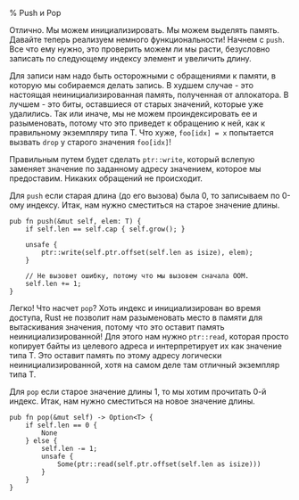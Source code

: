 % Push и Pop

Отлично. Мы можем инициализировать. Мы можем выделять память. Давайте теперь
реализуем немного функциональности! Начнем с `push`. Все что ему нужно, это
проверить можем ли мы расти, безусловно записать по следующему индексу элемент и
увеличить длину.

Для записи нам надо быть осторожными с обращениями к памяти, в которую мы
собираемся делать запись. В худшем случае - это настоящая неинициализированная
память, полученная от аллокатора. В лучшем - это биты, оставшиеся от старых
значений, которые уже удалились. Так или иначе, мы не можем проиндексировать ее
и разыменовать, потому что это приведет к обращению к ней, как к правильному
экземпляру типа T. Что хуже, `foo[idx] = x` попытается вызвать `drop` у старого
значения `foo[idx]`!

Правильным путем будет сделать `ptr::write`, который вслепую заменяет
значение по заданному адресу значением, которое мы предоставим. Никаких
обращений не происходит.

Для `push` если старая длина (до его вызова) была 0, то записываем по 0-ому
индексу. Итак, нам нужно сместиться на старое значение длины.

```rust,ignore
pub fn push(&mut self, elem: T) {
    if self.len == self.cap { self.grow(); }

    unsafe {
        ptr::write(self.ptr.offset(self.len as isize), elem);
    }

    // Не вызовет ошибку, потому что мы вызовем сначала OOM.
    self.len += 1;
}
```

Легко! Что насчет `pop`? Хоть индекс и инициализирован во время доступа, Rust не
позволит нам разыменовать место в памяти для вытаскивания значения, потому что
это оставит память неинициализированной! Для этого нам нужно `ptr::read`,
которая просто копирует байты из целевого адреса и интерпретирует их как
значение типа T. Это оставит память по этому адресу логически
неинициализированной, хотя на самом деле там отличный экземпляр типа T.

Для `pop` если старое значение длины 1, то мы хотим прочитать 0-й индекс. Итак,
нам нужно сместиться на новое значение длины.

```rust,ignore
pub fn pop(&mut self) -> Option<T> {
    if self.len == 0 {
        None
    } else {
        self.len -= 1;
        unsafe {
            Some(ptr::read(self.ptr.offset(self.len as isize)))
        }
    }
}
```
